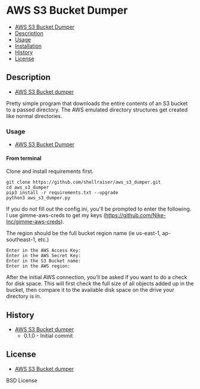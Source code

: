 # AWS S3 Bucket Dumper

* [AWS S3 Bucket Dumper](#s3-dumper)
* [Description](#package-description)
* [Usage](#usage)
* [Installation](#installation)
* [History](#history)
* [License](#license)


## Description
* [AWS S3 Bucket dumper](#s3-dumper)

Pretty simple program that downloads the entire contents of an S3 bucket to a passed directory. The AWS emulated directory structures get created like normal directories.

### Usage
* [AWS S3 Bucket Dumper](#s3-dumper)

#### From terminal

Clone and install requirements first.

```
git clone https://github.com/shellraiser/aws_s3_dumper.git
cd aws_s3_dumper
pip3 install -r requirements.txt --upgrade
python3 aws_s3_dumper.py
```

If you do not fill out the config.ini, you'll be prompted to enter the following. I use gimme-aws-creds to get my keys (https://github.com/Nike-Inc/gimme-aws-creds).

The region should be the full bucket region name (ie us-east-1, ap-southeast-1, etc.)

```
Enter in the AWS Access Key:
Enter in the AWS Secret Key:
Enter in the S3 Bucket name:
Enter in the AWS region:
```

After the initial AWS connection, you'll be asked if you want to do a check for disk space. This will first check the full size of all objects added up in the bucket, then compare it to the available disk space on the drive your directory is in.

## History
* [AWS S3 Bucket dumper](#s3-dumper)
   * 0.1.0 - Initial commit

## License
* [AWS S3 Bucket dumper](#s3-dumper)

BSD License

